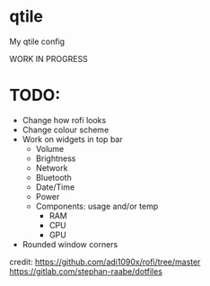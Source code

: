 # qtile
My qtile config

WORK IN PROGRESS

# TODO:
* Change how rofi looks
* Change colour scheme
* Work on widgets in top bar
    * Volume
    * Brightness
    * Network
    * Bluetooth
    * Date/Time
    * Power
    * Components: usage and/or temp
        * RAM
        * CPU
        * GPU
* Rounded window corners

credit:
https://github.com/adi1090x/rofi/tree/master
https://gitlab.com/stephan-raabe/dotfiles
